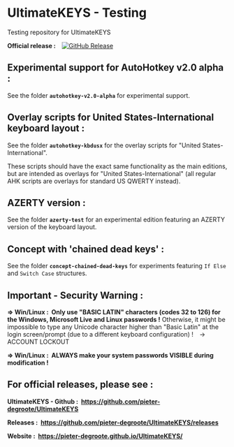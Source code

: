 # UltimateKEYS - Testing
Testing repository for UltimateKEYS

**Official release :**&emsp;[![GitHub Release](https://img.shields.io/github/release/pieter-degroote/UltimateKEYS.svg)](https://github.com/pieter-degroote/UltimateKEYS/releases)

## Experimental support for AutoHotkey v2.0 alpha :

See the folder **`autohotkey-v2.0-alpha`** for experimental support.

## Overlay scripts for United States-International keyboard layout :

See the folder **`autohotkey-kbdusx`** for the overlay scripts for "United States-International".

These scripts should have the exact same functionality as the main editions, but are intended as overlays for "United States-International" (all regular AHK scripts are overlays for standard US QWERTY instead).

## AZERTY version :

See the folder **`azerty-test`** for an experimental edition featuring an AZERTY version of the keyboard layout.

## Concept with 'chained dead keys' :

See the folder **`concept-chained-dead-keys`** for experiments featuring `If Else` and `Switch Case` structures.


## Important - Security Warning :

**=&gt; Win/Linux : &nbsp;Only use "BASIC LATIN" characters (codes 32 to 126) for the Windows, Microsoft Live and Linux passwords !**
Otherwise, it might be impossible to type any Unicode character higher than "Basic Latin" at the login screen/prompt (due to a different keyboard configuration) !&emsp;-&gt;&emsp;ACCOUNT LOCKOUT

**=&gt; Win/Linux : &nbsp;ALWAYS make your system passwords VISIBLE during modification !**

## For official releases, please see :

**UltimateKEYS - Github : &nbsp;https://github.com/pieter-degroote/UltimateKEYS**

**Releases : &nbsp;https://github.com/pieter-degroote/UltimateKEYS/releases**

**Website : &nbsp;https://pieter-degroote.github.io/UltimateKEYS/**
